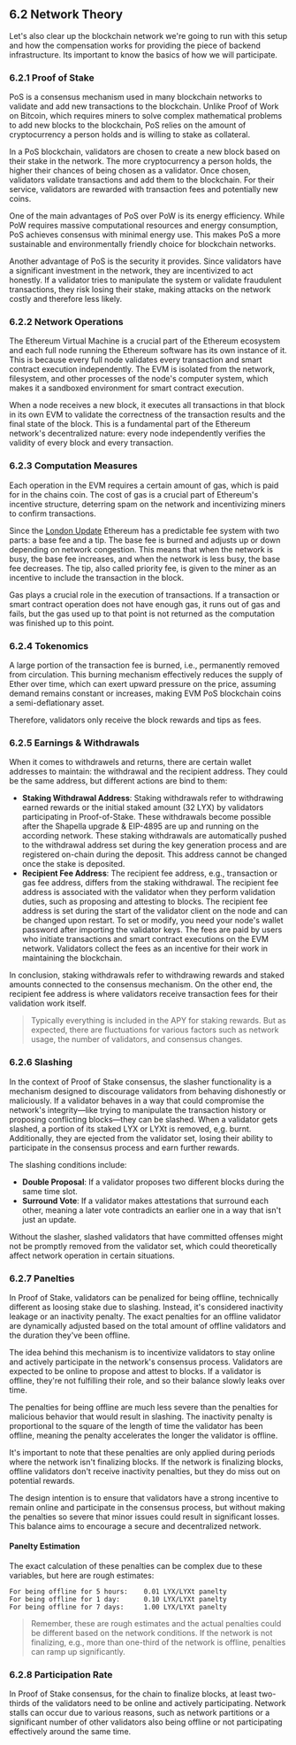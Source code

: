 ## 6.2 Network Theory

Let's also clear up the blockchain network we're going to run with this setup and how the compensation works for providing the piece of backend infrastructure. Its important to know the basics of how we will participate.

### 6.2.1 Proof of Stake

PoS is a consensus mechanism used in many blockchain networks to validate and add new transactions to the blockchain. Unlike Proof of Work on Bitcoin, which requires miners to solve complex mathematical problems to add new blocks to the blockchain, PoS relies on the amount of cryptocurrency a person holds and is willing to stake as collateral.

In a PoS blockchain, validators are chosen to create a new block based on their stake in the network. The more cryptocurrency a person holds, the higher their chances of being chosen as a validator. Once chosen, validators validate transactions and add them to the blockchain. For their service, validators are rewarded with transaction fees and potentially new coins.

One of the main advantages of PoS over PoW is its energy efficiency. While PoW requires massive computational resources and energy consumption, PoS achieves consensus with minimal energy use. This makes PoS a more sustainable and environmentally friendly choice for blockchain networks.

Another advantage of PoS is the security it provides. Since validators have a significant investment in the network, they are incentivized to act honestly. If a validator tries to manipulate the system or validate fraudulent transactions, they risk losing their stake, making attacks on the network costly and therefore less likely.

### 6.2.2 Network Operations

The Ethereum Virtual Machine is a crucial part of the Ethereum ecosystem and each full node running the Ethereum software has its own instance of it. This is because every full node validates every transaction and smart contract execution independently. The EVM is isolated from the network, filesystem, and other processes of the node's computer system, which makes it a sandboxed environment for smart contract execution.

When a node receives a new block, it executes all transactions in that block in its own EVM to validate the correctness of the transaction results and the final state of the block. This is a fundamental part of the Ethereum network's decentralized nature: every node independently verifies the validity of every block and every transaction.

### 6.2.3 Computation Measures

Each operation in the EVM requires a certain amount of gas, which is paid for in the chains coin. The cost of gas is a crucial part of Ethereum's incentive structure, deterring spam on the network and incentivizing miners to confirm transactions.

Since the [London Update](https://eips.ethereum.org/EIPS/eip-1559) Ethereum has a predictable fee system with two parts: a base fee and a tip. The base fee is burned and adjusts up or down depending on network congestion. This means that when the network is busy, the base fee increases, and when the network is less busy, the base fee decreases. The tip, also called priority fee, is given to the miner as an incentive to include the transaction in the block.

Gas plays a crucial role in the execution of transactions. If a transaction or smart contract operation does not have enough gas, it runs out of gas and fails, but the gas used up to that point is not returned as the computation was finished up to this point.

### 6.2.4 Tokenomics

A large portion of the transaction fee is burned, i.e., permanently removed from circulation. This burning mechanism effectively reduces the supply of Ether over time, which can exert upward pressure on the price, assuming demand remains constant or increases, making EVM PoS blockchain coins a semi-deflationary asset.

Therefore, validators only receive the block rewards and tips as fees.

### 6.2.5 Earnings & Withdrawals

When it comes to withdrawels and returns, there are certain wallet addresses to maintain: the withdrawal and the recipient address. They could be the same address, but different actions are bind to them:

- **Staking Withdrawal Address**: Staking withdrawals refer to withdrawing earned rewards or the initial staked amount (32 LYX) by validators participating in Proof-of-Stake. These withdrawals become possible after the Shapella upgrade & EIP-4895 are up and running on the according network. These staking withdrawals are automatically pushed to the withdrawal address set during the key generation process and are registered on-chain during the deposit. This address cannot be changed once the stake is deposited.
- **Recipient Fee Address**: The recipient fee address, e.g., transaction or gas fee address, differs from the staking withdrawal. The recipient fee address is associated with the validator when they perform validation duties, such as proposing and attesting to blocks. The recipient fee address is set during the start of the validator client on the node and can be changed upon restart. To set or modify, you need your node's wallet password after importing the validator keys. The fees are paid by users who initiate transactions and smart contract executions on the EVM network. Validators collect the fees as an incentive for their work in maintaining the blockchain.

In conclusion, staking withdrawals refer to withdrawing rewards and staked amounts connected to the consensus mechanism. On the other end, the recipient fee address is where validators receive transaction fees for their validation work itself.

> Typically everything is included in the APY for staking rewards. But as expected, there are fluctuations for various factors such as network usage, the number of validators, and consensus changes.

### 6.2.6 Slashing

In the context of Proof of Stake consensus, the slasher functionality is a mechanism designed to discourage validators from behaving dishonestly or maliciously. If a validator behaves in a way that could compromise the network's integrity—like trying to manipulate the transaction history or proposing conflicting blocks—they can be slashed. When a validator gets slashed, a portion of its staked LYX or LYXt is removed, e,g. burnt. Additionally, they are ejected from the validator set, losing their ability to participate in the consensus process and earn further rewards.

The slashing conditions include:

- **Double Proposal**: If a validator proposes two different blocks during the same time slot.
- **Surround Vote**: If a validator makes attestations that surround each other, meaning a later vote contradicts an earlier one in a way that isn't just an update.

Without the slasher, slashed validators that have committed offenses might not be promptly removed from the validator set, which could theoretically affect network operation in certain situations.

### 6.2.7 Panelties

In Proof of Stake, validators can be penalized for being offline, technically different as loosing stake due to slashing. Instead, it's considered inactivity leakage or an inactivity penalty. The exact penalties for an offline validator are dynamically adjusted based on the total amount of offline validators and the duration they've been offline.

The idea behind this mechanism is to incentivize validators to stay online and actively participate in the network's consensus process. Validators are expected to be online to propose and attest to blocks. If a validator is offline, they're not fulfilling their role, and so their balance slowly leaks over time.

The penalties for being offline are much less severe than the penalties for malicious behavior that would result in slashing. The inactivity penalty is proportional to the square of the length of time the validator has been offline, meaning the penalty accelerates the longer the validator is offline.

It's important to note that these penalties are only applied during periods where the network isn't finalizing blocks. If the network is finalizing blocks, offline validators don't receive inactivity penalties, but they do miss out on potential rewards.

The design intention is to ensure that validators have a strong incentive to remain online and participate in the consensus process, but without making the penalties so severe that minor issues could result in significant losses. This balance aims to encourage a secure and decentralized network.

#### Panelty Estimation

The exact calculation of these penalties can be complex due to these variables, but here are rough estimates:

```text
For being offline for 5 hours:    0.01 LYX/LYXt panelty
For being offline for 1 day:      0.10 LYX/LYXt panelty
For being offline for 7 days:     1.00 LYX/LYXt panelty
```

> Remember, these are rough estimates and the actual penalties could be different based on the network conditions. If the network is not finalizing, e.g., more than one-third of the network is offline, penalties can ramp up significantly.

### 6.2.8 Participation Rate

In Proof of Stake consensus, for the chain to finalize blocks, at least two-thirds of the validators need to be online and actively participating. Network stalls can occur due to various reasons, such as network partitions or a significant number of other validators also being offline or not participating effectively around the same time.
